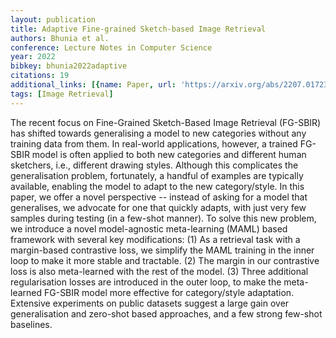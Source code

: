 ```yaml
---
layout: publication
title: Adaptive Fine-grained Sketch-based Image Retrieval
authors: Bhunia et al.
conference: Lecture Notes in Computer Science
year: 2022
bibkey: bhunia2022adaptive
citations: 19
additional_links: [{name: Paper, url: 'https://arxiv.org/abs/2207.01723'}]
tags: [Image Retrieval]
---
```

The recent focus on Fine-Grained Sketch-Based Image Retrieval (FG-SBIR) has
shifted towards generalising a model to new categories without any training
data from them. In real-world applications, however, a trained FG-SBIR model is
often applied to both new categories and different human sketchers, i.e.,
different drawing styles. Although this complicates the generalisation problem,
fortunately, a handful of examples are typically available, enabling the model
to adapt to the new category/style. In this paper, we offer a novel perspective
-- instead of asking for a model that generalises, we advocate for one that
quickly adapts, with just very few samples during testing (in a few-shot
manner). To solve this new problem, we introduce a novel model-agnostic
meta-learning (MAML) based framework with several key modifications: (1) As a
retrieval task with a margin-based contrastive loss, we simplify the MAML
training in the inner loop to make it more stable and tractable. (2) The margin
in our contrastive loss is also meta-learned with the rest of the model. (3)
Three additional regularisation losses are introduced in the outer loop, to
make the meta-learned FG-SBIR model more effective for category/style
adaptation. Extensive experiments on public datasets suggest a large gain over
generalisation and zero-shot based approaches, and a few strong few-shot
baselines.